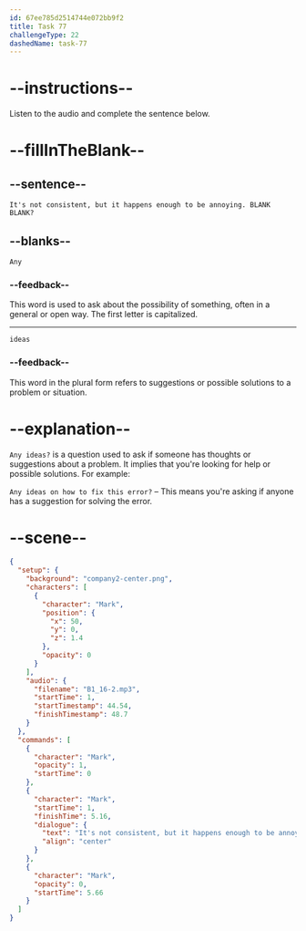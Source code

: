 ```yaml
---
id: 67ee785d2514744e072bb9f2
title: Task 77
challengeType: 22
dashedName: task-77
---
```


<!-- (Audio) Mark: It's not consistent, but it happens enough to be annoying. Any ideas? -->

# --instructions--

Listen to the audio and complete the sentence below.

# --fillInTheBlank--

## --sentence--

`It's not consistent, but it happens enough to be annoying. BLANK BLANK?`

## --blanks--

`Any`

### --feedback--

This word is used to ask about the possibility of something, often in a general or open way. The first letter is capitalized.

---

`ideas`

### --feedback--

This word in the plural form refers to suggestions or possible solutions to a problem or situation.

# --explanation--

`Any ideas?` is a question used to ask if someone has thoughts or suggestions about a problem. It implies that you're looking for help or possible solutions. For example:

`Any ideas on how to fix this error?` – This means you're asking if anyone has a suggestion for solving the error.

# --scene--

```json
{
  "setup": {
    "background": "company2-center.png",
    "characters": [
      {
        "character": "Mark",
        "position": {
          "x": 50,
          "y": 0,
          "z": 1.4
        },
        "opacity": 0
      }
    ],
    "audio": {
      "filename": "B1_16-2.mp3",
      "startTime": 1,
      "startTimestamp": 44.54,
      "finishTimestamp": 48.7
    }
  },
  "commands": [
    {
      "character": "Mark",
      "opacity": 1,
      "startTime": 0
    },
    {
      "character": "Mark",
      "startTime": 1,
      "finishTime": 5.16,
      "dialogue": {
        "text": "It's not consistent, but it happens enough to be annoying. Any ideas?",
        "align": "center"
      }
    },
    {
      "character": "Mark",
      "opacity": 0,
      "startTime": 5.66
    }
  ]
}
```
